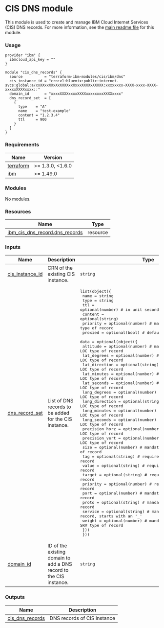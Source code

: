 # CIS DNS module

This module is used to create and manage IBM Cloud Internet Services (CIS) DNS records. For more information, see the [main readme file](https://github.com/terraform-ibm-modules/terraform-ibm-cis/tree/main/docs/README.md) for this module.

### Usage

```
provider "ibm" {
  ibmcloud_api_key = ""
}

module "cis_dns_records" {
  source          = "terraform-ibm-modules/cis/ibm/dns"
  cis_instance_id = "crn:v1:bluemix:public:internet-svcs:global:a/xxXXxxXXxXxXXXXxxXxxxXXXXxXXXXX:xxxxxxxx-XXXX-xxxx-XXXX-xxxxxXXXXxxxx::"
  domain_id       = "xxxxXXXXxxxxXXXXxxxxxxxxXXXXxxxx"
  dns_record_set  = [
    {
      type    = "A"
      name    = "test-example"
      content = "1.2.3.4"
      ttl     = 900
    }
  ]
}
```

<!-- BEGINNING OF PRE-COMMIT-TERRAFORM DOCS HOOK -->
### Requirements

| Name | Version |
|------|---------|
| <a name="requirement_terraform"></a> [terraform](#requirement\_terraform) | >= 1.3.0, <1.6.0 |
| <a name="requirement_ibm"></a> [ibm](#requirement\_ibm) | >= 1.49.0 |

### Modules

No modules.

### Resources

| Name | Type |
|------|------|
| [ibm_cis_dns_record.dns_records](https://registry.terraform.io/providers/IBM-Cloud/ibm/latest/docs/resources/cis_dns_record) | resource |

### Inputs

| Name | Description | Type | Default | Required |
|------|-------------|------|---------|:--------:|
| <a name="input_cis_instance_id"></a> [cis\_instance\_id](#input\_cis\_instance\_id) | CRN of the existing CIS instance. | `string` | n/a | yes |
| <a name="input_dns_record_set"></a> [dns\_record\_set](#input\_dns\_record\_set) | List of DNS records to be added for the CIS Instance. | <pre>list(object({<br>    name     = string<br>    type     = string<br>    ttl      = optional(number) # in unit seconds, starts with value 120<br>    content  = optional(string)<br>    priority = optional(number) # mandatory for SRV type of record<br>    proxied  = optional(bool)   # default value is false<br>    data = optional(object({<br>      altitude       = optional(number) # mandatory for LOC type of record<br>      lat_degrees    = optional(number) # mandatory for LOC type of record<br>      lat_direction  = optional(string) # mandatory for LOC type of record<br>      lat_minutes    = optional(number) # mandatory for LOC type of record<br>      lat_seconds    = optional(number) # mandatory for LOC type of record<br>      long_degrees   = optional(number) # mandatory for LOC type of record<br>      long_direction = optional(string) # mandatory for LOC type of record<br>      long_minutes   = optional(number) # mandatory for LOC type of record<br>      long_seconds   = optional(number) # mandatory for LOC type of record<br>      precision_horz = optional(number) # mandatory for LOC type of record<br>      precision_vert = optional(number) # mandatory for LOC type of record<br>      size           = optional(number) # mandatory for LOC type of record<br>      tag            = optional(string) # required for CAA type of record<br>      value          = optional(string) # required for CAA type of record<br>      target         = optional(string) # required for SRV type of record<br>      priority       = optional(number) # required for SRV type of record<br>      port           = optional(number) # mandatory for SRV type of record<br>      proto          = optional(string) # mandatory for SRV type of record<br>      service        = optional(string) # mandatory for SRV type of record, starts with an '_'<br>      weight         = optional(number) # mandatory for SRV type of record<br>    }))<br>  }))</pre> | `[]` | no |
| <a name="input_domain_id"></a> [domain\_id](#input\_domain\_id) | ID of the existing domain to add a DNS record to the CIS instance. | `string` | n/a | yes |

### Outputs

| Name | Description |
|------|-------------|
| <a name="output_cis_dns_records"></a> [cis\_dns\_records](#output\_cis\_dns\_records) | DNS records of CIS instance |
<!-- END OF PRE-COMMIT-TERRAFORM DOCS HOOK -->

